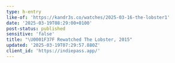 ```yaml
---
type: h-entry
like-of: 'https://kandr3s.co/watches/2025-03-16-the-lobster1'
date: '2025-03-19T08:29:00+0100'
post-status: published
sensitive: 'false'
title: "\U0001F37F Rewatched The Lobster, 2015"
updated: '2025-03-19T07:29:57.880Z'
client_id: 'https://indiepass.app/'
---
```


